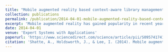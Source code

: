 ```yaml
---
title: "Mobile augmented reality based context-aware library management system"
collection: publications
permalink: /publication/2014-04-01-mobile-augmented-reality-based-context-aware-library-management-system 
excerpt: 'Mobile augmented reality has gained popularity in recent years due to the technological advances of smartphones and other mobile devices. One particular area in which mobile augmented reality is being used is library management. However, current mobile augmented reality solutions in this domain are lacking in context-awareness. It has been suggested in the literature that agent programming may be suitable at overcoming this problem, but little research has been conducted using modern mobile augmented reality applications with agents. This paper aims to bridge this gap through the development of an agent-based, mobile augmented reality prototype, titled Libagent. Libagent was subjected to five experiments to determine its suitability, efficiency, and accuracy for library management. The results of these experiments indicate that agent-based mobile augmented reality is a promising tool for context-aware library management.'
date: 2014-04-01
venue: 'Expert Systems with Applications'
paperurl: 'https://www.sciencedirect.com/science/article/pii/S0957417413007471'
citation: 'Shatte, A., Holdsworth, J., & Lee, I. (2014). Mobile augmented reality based context-aware library management system. <i>Expert Systems with Applications</i>, <i>41</i>(5), 2174-2185.'
---
```

<!--This paper is about the number 2. The number 3 is left for future work.-->

<!--[Download paper here](http://academicpages.github.io/files/paper2.pdf)-->

<!--Recommended citation: Your Name, You. (2010). "Paper Title Number 2." <i>Journal 1</i>. 1(2).-->
